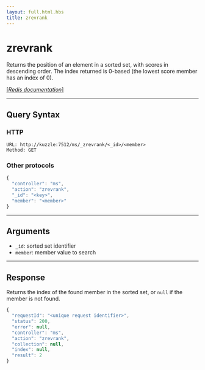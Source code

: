 ```yaml
---
layout: full.html.hbs
title: zrevrank
---
```


# zrevrank

Returns the position of an element in a sorted set, with scores in descending order. The index returned is 0-based (the lowest score member has an index of 0).

[[_Redis documentation_]](https://redis.io/commands/zrevrank)

---

## Query Syntax

### HTTP

```http
URL: http://kuzzle:7512/ms/_zrevrank/<_id>/<member>
Method: GET
```

### Other protocols

```js
{
  "controller": "ms",
  "action": "zrevrank",
  "_id": "<key>",
  "member": "<member>"
}
```
---

## Arguments

* `_id`: sorted set identifier
* `member`: member value to search

---

## Response

Returns the index of the found member in the sorted set, or `null` if the member is not found.

```javascript
{
  "requestId": "<unique request identifier>",
  "status": 200,
  "error": null,
  "controller": "ms",
  "action": "zrevrank",
  "collection": null,
  "index": null,
  "result": 2
}
```
